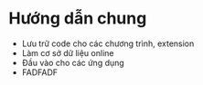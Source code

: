# Hướng dẫn chung
- Lưu trữ code cho các chương trình, extension
- Làm cơ sở dữ liệu online
- Đầu vào cho các ứng dụng
- FADFADF

